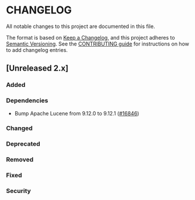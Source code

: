 # CHANGELOG
All notable changes to this project are documented in this file.

The format is based on [Keep a Changelog](https://keepachangelog.com/en/1.0.0/), and this project adheres to [Semantic Versioning](https://semver.org/spec/v2.0.0.html). See the [CONTRIBUTING guide](./CONTRIBUTING.md#Changelog) for instructions on how to add changelog entries.

## [Unreleased 2.x]
### Added

### Dependencies
- Bump Apache Lucene from 9.12.0 to 9.12.1 ([#16846](https://github.com/opensearch-project/OpenSearch/pull/16846))

### Changed

### Deprecated

### Removed

### Fixed

### Security

[Unreleased 2.18.x]: https://github.com/opensearch-project/OpenSearch/compare/d27ee4eb710db4d5d0776065d79408d91fd4f315...2.18

